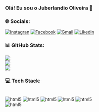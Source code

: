 ### Olá! Eu sou o Juberlandio Oliveira 👋

### 🌐 Socials:
[![Instagran](https://img.shields.io/badge/Instagram-E4405F?style=for-the-badge&logo=instagram&logoColor=white)](https://www.instagram.com/berlantec/)
[![Facebook](https://img.shields.io/badge/Facebook-1877F2?style=for-the-badge&logo=facebook&logoColor=white)](https://www.facebook.com/juberlandioOliveiraOficial/)
[![Gmail](https://img.shields.io/badge/Gmail-D14836?style=for-the-badge&logo=gmail&logoColor=white)](https://juberlandio.santana.js@gmail.com)
[![Likedin](https://img.shields.io/badge/LinkedIn-0077B5?style=for-the-badge&logo=linkedin&logoColor=white)](https://www.linkedin.com/in/juberlandiooliveira/)

### 📊 GitHub Stats:
![](https://github-readme-stats.vercel.app/api?username=juberlandio&theme=dracula&hide_border=false&include_all_commits=false&count_private=false)<br/>
![](https://github-readme-streak-stats.herokuapp.com/?user=juberlandio&theme=dracula&hide_border=false)<br/>
![](https://github-readme-stats.vercel.app/api/top-langs/?username=juberlandio&theme=dracula&hide_border=false&include_all_commits=false&count_private=false&layout=compact)

### 💻 Tech Stack:
<div style="displey: inline_block"><br>
<img align="center" alt="html5" src="https://img.shields.io/badge/HTML5-E34F26?style=for-the-badge&logo=html5&logoColor=white"/>
<img align="center" alt="html5" src="https://img.shields.io/badge/CSS3-1572B6?style=for-the-badge&logo=css3&logoColor=white"/>
<img align="center" alt="html5" src="https://img.shields.io/badge/JavaScript-323330?style=for-the-badge&logo=javascript&logoColor=F7DF1E"/>
<img align="center" alt="html5" src="https://img.shields.io/badge/TypeScript-007ACC?style=for-the-badge&logo=typescript&logoColor=white"/>
<img align="center" alt="html5" src="https://img.shields.io/badge/React-20232A?style=for-the-badge&logo=react&logoColor=61DAFB"/>
</div>
<img align="center" alt="html5" src="https://img.shields.io/badge/Node.js-43853D?style=for-the-badge&logo=node.js&logoColor=white"/>
</div>
